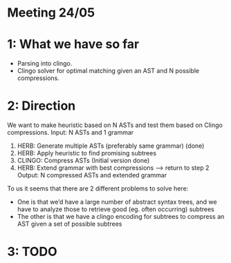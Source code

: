 # Meeting 24/05
# 1: What we have so far
- Parsing into clingo.
- Clingo solver for optimal matching given an AST and N possible compressions.



# 2: Direction
We want to make heuristic based on N ASTs and test them based on Clingo compressions.
Input: N ASTs and 1 grammar
1. HERB: Generate multiple ASTs (preferably same grammar) (done) 
2. HERB: Apply heuristic to find promising subtrees 
3. CLINGO: Compress ASTs (Initial version done)
4. HERB: Extend grammar with best compressions --> return to step 2 
Output: N compressed ASTs and extended grammar



To us it seems that there are 2 different problems to solve here:
-	One is that we’d have a large number of abstract syntax trees, and we have to analyze those to retrieve good (eg. often occurring) subtrees
-	The other is that we have a clingo encoding for subtrees to compress an AST given a set of possible subtrees

# 3: TODO
